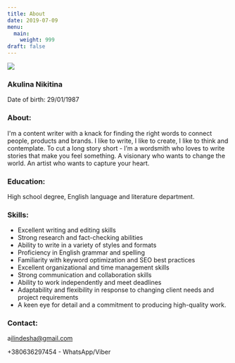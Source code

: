```yaml
---
title: About
date: 2019-07-09
menu:
  main:
    weight: 999
draft: false
---
```

![](/images/29e79f40-015e-4950-9bb4-72ff62517a86.jpeg)

### A﻿kulina Nikitina 

Date of birth: 29/01/1987

### A﻿bout:

I'm a content writer with a knack for finding the right words to connect people, products and brands. I like to write, I like to create, I like to think and contemplate. To cut a long story short - I’m a wordsmith who loves to write stories that make you feel something. A visionary who wants to change the world. An artist who wants to capture your heart.

### E﻿ducation:

High school degree, English language and literature department.

### Skills:

* Excellent writing and editing skills
* Strong research and fact-checking abilities
* Ability to write in a variety of styles and formats
* Proficiency in English grammar and spelling
* Familiarity with keyword optimization and SEO best practices
* Excellent organizational and time management skills
* Strong communication and collaboration skills
* Ability to work independently and meet deadlines
* Adaptability and flexibility in response to changing client needs and project requirements
* A keen eye for detail and a commitment to producing high-quality work.

### C﻿ontact:

a﻿ilindesha@gmail.com

+﻿380636297454 - WhatsApp/Viber
